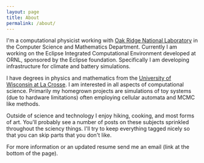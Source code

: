 ```yaml
---
layout: page
title: About
permalink: /about/
---
```


I'm a computational physicist working with [Oak Ridge National Laboratory](http://www.ornl.gov/) in the Computer Science and Mathematics Department.  Currently I am working on the Eclipse Integrated Computational Environment developed at ORNL, sponsored by the Eclipse foundation.  Specifically I am developing infrastructure for climate and battery simulations.  

I have degrees in physics and mathematics from the [University of Wisconsin at La Crosse](http://www.uwlax.edu).  I am interested in all aspects of computational science.  Primarily my homegrown projects are simulations of toy systems (due to hardware limitations) often employing cellular automata and MCMC like methods.  

Outside of science and technology I enjoy hiking, cooking, and most forms of art.  You'll probably see a number of posts on these subjects sprinkled throughout the sciency things.  I'll try to keep everything tagged nicely so that you can skip parts that you don't like.

For more information or an updated resume send me an email (link at the bottom of the page).
